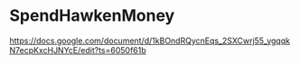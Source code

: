 # SpendHawkenMoney

https://docs.google.com/document/d/1kBOndRQycnEqs_2SXCwrj55_ygqqkN7ecpKxcHJNYcE/edit?ts=6050f61b
